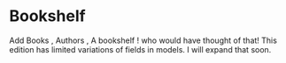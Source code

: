 # Bookshelf
Add Books , Authors , A bookshelf ! who would have thought of that! 
This edition has limited variations of fields in models. I will expand that soon.
